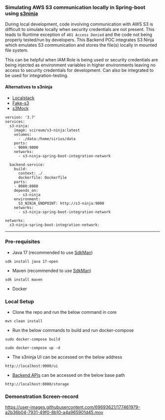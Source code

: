 ### Simulating AWS S3 communication locally in Spring-boot using [s3ninja](https://github.com/scireum/s3ninja)

During local development, code involving communication with AWS S3 is difficult to simulate locally when security credentials are not present. This leads to Runtime exception of `401 Access Denied` and the code not being properly tested/run by developers. This Backend POC integrates S3 Ninja which emulates S3 communication and stores the file(s) locally in mounted file system. 

This can be helpful when IAM Role is being used or security credentials are being injected as environment variables in higher environments leaving no access to security credentials for development. Can also be integrated to be used for integration-testing.   

#### Alternatives to s3ninja 
* [Localstack](https://localstack.cloud)
* [Fake-s3](https://github.com/jubos/fake-s3)
* [s3Mock](https://github.com/adobe/S3Mock)

```
version: '3.7'
services:
  s3-ninja:
    image: scireum/s3-ninja:latest
    volumes:
      - ./data:/home/sirius/data
    ports:
    - 9000:9000
    networks:
      - s3-ninja-spring-boot-integration-network
      
  backend-service:
    build:
      context: ./
      dockerfile: Dockerfile
    ports:
    - 8080:8080
    depends_on:
      - s3-ninja
    environment:
      S3_NINJA_ENDPOINT: http://s3-ninja:9000
    networks:
      - s3-ninja-spring-boot-integration-network

networks:
  s3-ninja-spring-boot-integration-network:
```
---

### Pre-requisites
* Java 17 (recommended to use [SdkMan](https://sdkman.io))
```
sdk install java 17-open
```
* Maven (recommended to use [SdkMan](https://sdkman.io))
```
sdk install maven
```
* Docker

### Local Setup

* Clone the repo and run the below command in core

```
mvn clean install
```

* Run the below commands to build and run docker-compose

```
sudo docker-compose build
```
```
sudo docker-compose up -d
```
* The s3ninja UI can be accessed on the below address
```
http://localhost:9000/ui
```
* [Backend APIs](https://github.com/hardikSinghBehl/s3ninja-spring-boot-integration/blob/master/src/main/java/com/behl/emulator/controller/StorageController.java) can be accessed on the below base path
```
http://localhost:8080/storage
```

### Demonstration Screen-record

https://user-images.githubusercontent.com/69693621/177461979-a2b36b04-7931-49f0-8b10-a4a965901d45.mov

